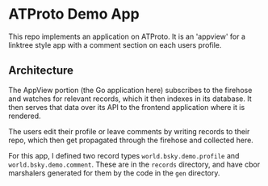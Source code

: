 # ATProto Demo App

This repo implements an application on ATProto. It is an 'appview' for a
linktree style app with a comment section on each users profile.

## Architecture

The AppView portion (the Go application here) subscribes to the firehose and
watches for relevant records, which it then indexes in its database.
It then serves that data over its API to the frontend application where it is
rendered.

The users edit their profile or leave comments by writing records to their
repo, which then get propagated through the firehose and collected here.

For this app, I defined two record types `world.bsky.demo.profile` and
`world.bsky.demo.comment`. These are in the `records` directory, and have cbor
marshalers generated for them by the code in the `gen` directory.
